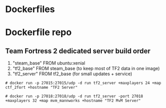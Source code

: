 Dockerfiles
===========

# Dockerfile repo

## Team Fortress 2 dedicated server build order

1. "steam_base" FROM ubuntu:xenial
2. "tf2_base" FROM steam_base (to keep most of TF2 data in one image)
3. "tf2_server" FROM tf2_base (for small updates + service)
 
```
# docker run -p 27015:27015/udp -d run tf2_server +maxplayers 24 +map ctf_2fort +hostname "TF2 Server"

# docker run -p 27018:27018/udp -d run tf2_server -port 27018 +maxplayers 32 +map mvm_mannworks +hostname "TF2 MvM Server"
```
